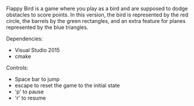 Flappy Bird is a game where you play as a bird and are supposed to dodge obstacles to score points. In this version, the bird is represented by the red circle, the barrels by the green rectangles, and an extra feature for planes represented by the blue triangles.

Dependencies:
* Visual Studio 2015
* cmake

Controls:
* Space bar to jump
* escape to reset the game to the initial state
* 'p' to pause
* 'r' to resume
